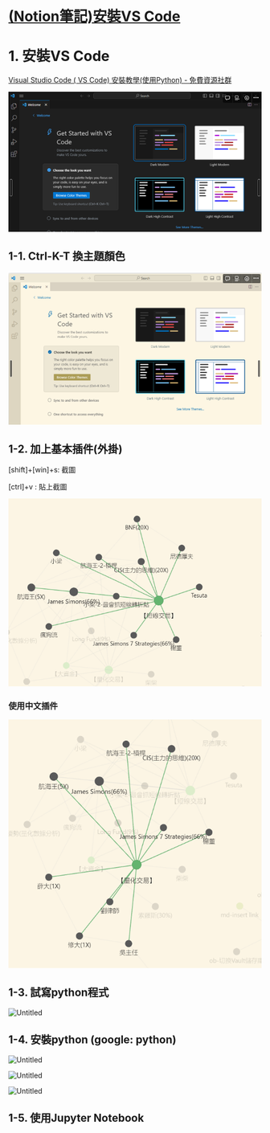 # [(Notion筆記)安裝VS Code](https://fir-apartment-286.notion.site/Day5-ed8c8a8cf87c4ac68a5526c5e90b2dae)

# 1. 安裝VS Code

[Visual Studio Code ( VS Code) 安裝教學(使用Python) - 免費資源社群](https://www.citerp.com.tw/citwp2/2021/12/22/vs-code_python_01/)



![Untitled](img\1.png)

## 1-1. Ctrl-K-T 換主題顏色

![Untitled](img/2.png)

## 1-2. 加上基本插件(外掛)

[shift]+[win]+s: 截圖

[ctrl]+v : 貼上截圖

![Untitled](img/8.png)

### 使用中文插件

![Untitled](img/9.png)

## 1-3. 試寫python程式

![Untitled](https://s3-us-west-2.amazonaws.com/secure.notion-static.com/eadf147e-4cb4-42b1-9528-2605daa85f13/Untitled.png)

## 1-4. 安裝python (google: python)

![Untitled](https://s3-us-west-2.amazonaws.com/secure.notion-static.com/24c5e9b4-1c43-47cd-9086-20b746c0758a/Untitled.png)

![Untitled](https://s3-us-west-2.amazonaws.com/secure.notion-static.com/0bdb16af-31fc-4cf8-b53e-3c40d2701d24/Untitled.png)

![Untitled](https://s3-us-west-2.amazonaws.com/secure.notion-static.com/7cddeba2-05a0-4a86-a5df-c9a3d355bb1d/Untitled.png)

## 1-5. 使用Jupyter Notebook
